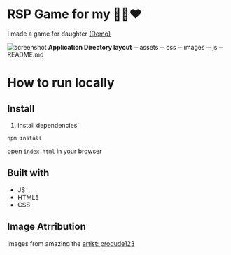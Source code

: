# RSP Game for my 👨‍👧❤️

I made a game for daughter [(Demo)](https://rps-web-game.netlify.app)

![screenshot](/assets/images/screenshot.png)
**Application Directory layout**
─ assets
─ css
─ images
─ js
─ README.md

# How to run locally

## Install

1. install dependencies`

```shell
npm install
```

open `index.html` in your browser

## Built with

- JS
- HTML5
- CSS

## Image Atrribution

Images from amazing the [artist: produde123](https://produde123.newgrounds.com/)
